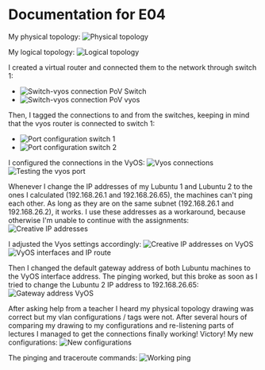 # Documentation for E04

My physical topology:
![Physical topology](/documentation/E04/Physical_topology.png)

My logical topology:
![Logical topology](/documentation/E04/Logical_topology.png)



I created a virtual router and connected them to the network through switch 1:
* ![Switch-vyos connection PoV Switch](/documentation/E04/Switch-vyos-connection-PoV-Switch.PNG)
* ![Switch-vyos connection PoV vyos](/documentation/E04/Switch-vyos-connection-PoV-vyos.PNG)


Then, I tagged the connections to and from the switches, keeping in mind that the vyos router is connected to switch 1:
* ![Port configuration switch 1](/documentation/E04/Switch1_ports.PNG)
* ![Port configuration switch 2](/documentation/E04/Switch2_ports.PNG)

I configured the connections in the VyOS:
![Vyos connections](/documentation/E04/Vyos_connections.PNG)
![Testing the vyos port](/documentation/E04/Testing_vyos_port.PNG)

Whenever I change the IP addresses of my Lubuntu 1 and Lubuntu 2 to the ones I 
calculated (192.168.26.1 and 192.168.26.65), the machines can't ping each other. 
As long as they are on the same subnet (192.168.26.1 and 192.168.26.2), it works.
I use these addresses as a workaround, because otherwise I'm unable to continue
with the assignments:
![Creative IP addresses](/documentation/E04/Creative_IP_addresses.PNG)

I adjusted the Vyos settings accordingly:
![Creative IP addresses on VyOS](/documentation/E04/Creative_IP_addresses_vyos.PNG)
![VyOS interfaces and IP route](/documentation/E04/Vyos_interfaces.PNG)

Then I changed the default gateway address of both Lubuntu machines to the VyOS 
interface address. The pinging worked, but this broke as soon as I tried to change
the Lubuntu 2 IP address to 192.168.26.65:
![Gateway address VyOS](/documentation/E04/Gateway_address_vyos.PNG)

After asking help from a teacher I heard my physical topology drawing was correct 
but my vlan configurations / tags were not. After several hours of comparing my
drawing to my configurations and re-listening parts of lectures I managed to get
the connections finally working! Victory!
My new configurations:
![New configurations](/documentation/E04/Switch_conf.PNG)

The pinging and traceroute commands:
![Working ping](/documentation/E04/Working_ping.PNG)